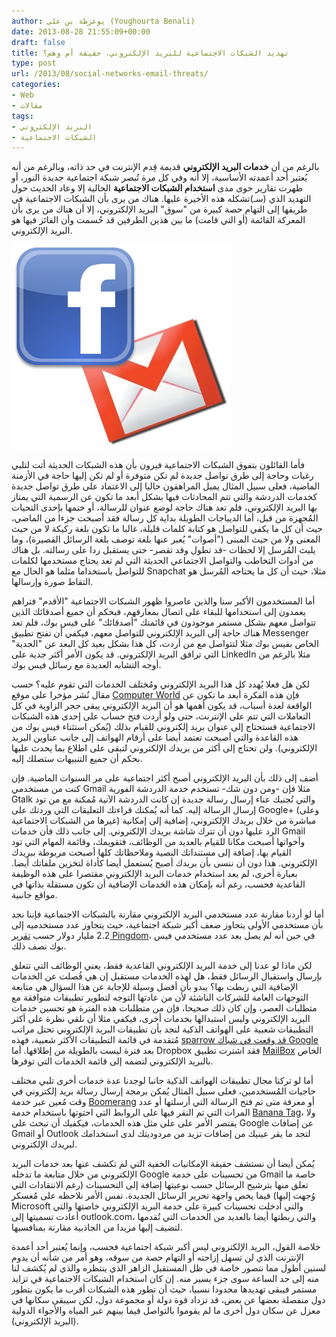 ```yaml
---
author: يوغرطة بن علي (Youghourta Benali)
date: 2013-08-28 21:55:09+00:00
draft: false
title: تهديد الشبكات الاجتماعية للبريد الإلكتروني، حقيقة أم وهم؟
type: post
url: /2013/08/social-networks-email-threats/
categories:
- Web
- مقالات
tags:
- البريد الإلكتروني
- الشبكات الاجتماعية
---
```


بالرغم من أن **خدمات البريد الإلكتروني** قديمة قِدم الإنترنت في حد ذاته، وبالرغم من أنه يُعتبر أحد أعمدته الأساسية، إلا أنه وفي كل مرة تُبصر شبكة اجتماعية جديدة النور، أو ظهرت تقارير حوى مدى **استخدام الشبكات الاجتماعية** الحالية إلا وعاد الحديث حول التهديد الذي (سـ)تشكله هذه الأخيرة عليها. هناك من يرى بأن الشبكات الاجتماعية في طريقها إلى التهام حصة كبيرة من "سوق" البريد الإلكتروني، إلا أن هناك من يرى بأن المعركة القائمة (أو التي قامت) ما بين هذين الطرفين قد حُسمت وأن الفائز فيها هو البريد الإلكتروني.




[![Facebook-Gmail](Facebook-Gmail.png)
](Facebook-Gmail.png)




فأما القائلون بتفوق الشبكات الاجتماعية فيرون بأن هذه الشبكات الحديثة أتت لتلبي رغبات وحاجة إلى طرق تواصل جديدة لم تكن متوفرة أو لم تكن إليها حاجة في الأزمنة الماضية، فعلى سبيل المثال يميل المراهقون حاليا إلى الاعتماد على طرق تواصل جديدة كخدمات الدردشة والتي تتم المحادثات فيها بشكل أبعد ما تكون عن الرسمية التي يمتاز بها البريد الإلكتروني، فلم تعد هناك حاجة لوضع عنوان للرسالة، أو ختمها بإحدى التحيات المُجهزة من قبل، أما الديباجات الطويلة بداية كل رسالة فقد أصبحت جزءا من الماضي، حيث أن كل ما يكفي للتواصل هو كتابة كلمات قليلة، غالبا ما تكون بلغة ركيكة لا من حيث المعنى ولا من حيث المبنى ("أصوات" يُعبر عنها بلغة توصف بلغة الرسائل القصيرة)، وما يلبث المُرسل إلا لحظات -قد تطول وقد تقصر- حتى يستقبل ردا على رسالته. بل هناك من أدوات التخاطب والتواصل الاجتماعي الحديثة التي لم تعد يحتاج مستخدمها لكلمات للتواصل باستخداما مثلما هو الحال مع Snapchat مثلا، حيث أن كل ما يحتاجه المُرسل هو التقاط صورة وإرسالها.




أما المستخدمون الأكبر سنا والذين عاصروا ظهور الشبكات الاجتماعية "الأقدم" فتراهم يعمدون إلى استخدامها للبقاء على اتصال بمعارفهم، فبحكم أن جميع أصدقائك الذين تتواصل معهم بشكل مستمر موجودون في قائمتك "أصدقائك" على فيس بوك، فلم تعد هناك حاجة إلى البريد الإلكتروني للتواصل معهم، فيكفي أن تفتح تطبيق Messenger الخاص بفيس بوك مثلا لتتواصل مع من أردت، كل هذا بشكل بعيد كل البعد عن "الجدية" التي ترافق البريد الإلكتروني. قد يكون الأمر أكثر جدية على LinkedIn مثلا بالرغم من أوجه التشابه العديدة مع رسائل فيس بوك.<!-- more -->




لكن هل فعلا يُهدد كل هذا البريد الإلكتروني ومُختلف الخدمات التي تقوم عليه؟ حسب مقال نُشر مؤخرا على موقع [Computer World](http://www.computerworld.com/s/article/9239684/The_social_network_wars_are_over._The_winner_email_) فإن هذه الفكرة أبعد ما تكون عن الواقعة لعدة أسباب، قد يكون أهمها هو أن البريد الإلكتروني يبقى حجر الزاوية في كل التعاملات التي تتم على الإنترنت، حتى ولو أردت فتح حساب على إحدى هذه الشبكات الاجتماعية فستحتاج إلى عنوان بريد إلكتروني للقيام بذلك (يُمكن استثناء فيس بوك من هذه القاعدة والتي أصبحت تعتمد أيضا على أرقام الهواتف إلى جانب عناوين البريد الإلكتروني). ولن تحتاج إلى أكثر من بريدك الإلكتروني لتبقى على اطلاع بما يحدث عليها بحكم أن جميع التنبيهات ستصلك إليه.




أضف إلى ذلك بأن البريد الإلكتروني أصبح أكثر اجتماعية على مر السنوات الماضية. فإن كنت من مستخدمي Gmail مثلا فإن -ومن دون شك- تستخدم خدمة الدردشة الفورية Gtalk والتي تُجنبك عناء إرسال رسالة جديدة إن كانت الدردشة الآنية مُمكنة مع من تود إرسال الرسالة إليه. كما أنه يُمكنك قراءتك التعليقات التي وردتك على Google+ (وعلى غيرها من الشبكات الاجتماعية) مباشرة من خلال بريدك الإلكتروني، إضافية إلى إمكانية الرد عليها دون أن تترك شاشة بريدك الإلكتروني. إلى جانب ذلك فأن خدمات Gmail وأخواتها أصبحت مكانا للقيام بالعديد من الوظائف، فتقويمك، وقائمة المهام التي تود القيام بها، إضافة إلى مستنداتك النصية وملاحظاتك كلها أصبحت مربوطة ببريدك الإلكتروني. هذا دون أن ننسى بأن بريدك أصبح يُستعمل أيضا كأداة لتخزين ملفاتك أيضا. بعبارة أخرى، لم يعد استخدام خدمات البريد الإلكتروني مقتصرا على هذه الوظيفة القاعدية فحسب، رغم أنه بإمكان هذه الخدمات الإضافية أن تكون مستقلة بذاتها في مواقع جانبية.




أما لو أردنا مقارنة عدد مستخدمي البريد الإلكتروني مقارنة بالشبكات الاجتماعية فإننا نجد بأن مستخدمي الأولى يتجاوز ضعف أكبر شبكة اجتماعية، حيث يتجاوز عدد مستخدميه إلى 2.2 مليار دولار حسب [تقرير Pingdom](http://royal.pingdom.com/2013/01/16/internet-2012-in-numbers/)، في حين أنه لم يصل بعد عدد مستخدمي فيس بوك نصف ذلك.




لكن ماذا لو عدنا إلى خدمة البريد الإلكتروني القاعدية فقط، يعني الوظائف التي تتعلق بإرسال واستقبال الرسائل فقط، هل لهذه الخدمات مستقبل إن هي فُصلت عن الخدمات الإضافية التي ربطت بها؟ يبدو بأن أفضل وسيلة للإجابة عن هذا السؤال هي متابعة التوجهات العامة للشركات الناشئة لأن من عادتها التوجه لتطوير تطبيقات متوافقة مع متطلبات العصر، وإن كان ذلك صحيحا، فإن من متطلبات هذه الفترة هو تحسين خدمات البريد الإلكتروني وليس استبدالها بخدمات أخرى، فيكفي مثلا أن نلقي نظرة على أكثر التطبيقات شعبية على الهواتف الذكية لنجد بأن تطبيقات البريد الإلكتروني تحتل مراتب مُتقدمة في قائمة التطبيقات الأكثر شعبية، فهذه [sparrow قد وقعت في شباك ](http://sprw.me/)[Google](http://sprw.me/) بعد فترة ليست بالطويلة من إطلاقها. أما Dropbox فقد اشترت تطبيق [MailBox](http://www.mailboxapp.com/) الخاص بالبريد الإلكتروني لتضمه إلى قائمة الخدمات التي توفرها.




أما لو تركنا مجال تطبيقات الهواتف الذكية جانبا لوجدنا عدة خدمات أخرى تلبي مختلف حاجيات المُستخدمين، فعلى سبيل المثال يُمكن برمجة إرسال رسالة بريد إلكتروني في وقت مُعين عبر خدمة [Boomerang](http://www.boomeranggmail.com/) أو معرفة متى تم فتح الرسالة التي أرسلتها أو عدد المرات التي تم النقر فيها على الروابط التي احتوتها باستخدام خدمة [Banana Tag](http://www.bananatag.com/)، ولا يقتصر الأمر على على مثل هذه الخدمات، فيكفيك أن تبحث على Google عن إضافات Gmail أو Outlook لتجد ما يقر عينيك من إضافات تزيد من مردوديتك لدى استخدامك لبريدك الإلكتروني.




يُمكن أيضا أن نستشف حقيقة الإمكانيات الخفية التي لم تكشف عنها بعد خدمات البريد الإلكتروني من خلال متابعة ما تدخله Google من تحسينات على خدمة Gmail خاصة ما تعلق منها بترشيح الرسائل حسب نوعيتها إضافة إلى التحسينات (رغم الانتقادات التي وُجهت إليها) فيما يخص واجهة تحرير الرسائل الجديدة. نفس الأمر نلاحظه على مُعسكر Microsoft والتي أدخلت تحسينات كبيرة على خدمة البريد الإلكتروني خاصتها والتي أعادت تسميتها إلى outlook.com، والتي ربطتها أيضا بالعديد من الخدمات التي تُقدمها لتضيف إليها مزيدا من الجاذبية مقارنة بمنافسيها.




خلاصة القول، البريد الإلكتروني ليس أكبر شبكة اجتماعية فحسب، وإنما يُعتبر أحد أعمدة الإنترنت الذي لن تسهل إزاحته أو التهام حصة من سوقه، وهو أمر من شأنه أن يدوم لسنين أطول مما نتصور خاصة في ظل المستقبل الزاهر الذي ينتظره والذي لم يُكشف لنا منه إلى حد الساعة سوى جزء يسير منه. إن كان استخدام الشبكات الاجتماعية في تزايد مستمر فيبقى تهديدها محدودا نسبيا، حيث أن تطور هذه الشبكات أقرب ما يكون بتطور دول منفصلة بعضها عن بعض، قد تزداد قوة دولة أو مجموعة دول، لكن سيبقى سكانها في معزل عن سكان دول أخرى ما لم يقوموا بالتواصل فيما بينهم عبر المياه والأجواء الدولية (البريد الإلكتروني).
